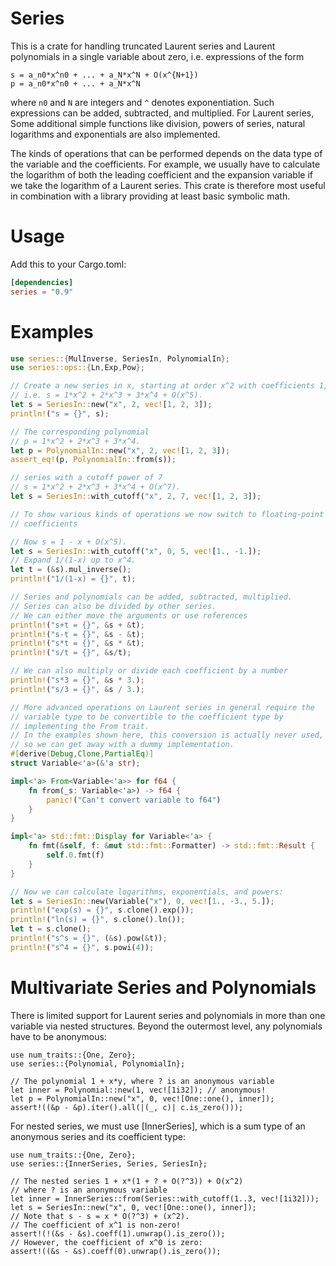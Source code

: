 # Series

This is a crate for handling truncated Laurent series and Laurent
polynomials in a single variable about zero, i.e. expressions of the
form

```no_test
s = a_n0*x^n0 + ... + a_N*x^N + O(x^{N+1})
p = a_n0*x^n0 + ... + a_N*x^N
```

where `n0` and `N` are integers and `^` denotes exponentiation. Such
expressions can be added, subtracted, and multiplied. For Laurent series,
Some additional simple functions like division, powers of series,
natural logarithms and exponentials are also implemented.

The kinds of operations that can be performed depends on the data
type of the variable and the coefficients. For example, we usually
have to calculate the logarithm of both the leading coefficient and
the expansion variable if we take the logarithm of a Laurent
series. This crate is therefore most useful in combination with a
library providing at least basic symbolic math.

# Usage

Add this to your Cargo.toml:

```toml
[dependencies]
series = "0.9"
```

# Examples

```rust
use series::{MulInverse, SeriesIn, PolynomialIn};
use series::ops::{Ln,Exp,Pow};

// Create a new series in x, starting at order x^2 with coefficients 1, 2, 3,
// i.e. s = 1*x^2 + 2*x^3 + 3*x^4 + O(x^5).
let s = SeriesIn::new("x", 2, vec![1, 2, 3]);
println!("s = {}", s);

// The corresponding polynomial
// p = 1*x^2 + 2*x^3 + 3*x^4.
let p = PolynomialIn::new("x", 2, vec![1, 2, 3]);
assert_eq!(p, PolynomialIn::from(s));

// series with a cutoff power of 7
// s = 1*x^2 + 2*x^3 + 3*x^4 + O(x^7).
let s = SeriesIn::with_cutoff("x", 2, 7, vec![1, 2, 3]);

// To show various kinds of operations we now switch to floating-point
// coefficients

// Now s = 1 - x + O(x^5).
let s = SeriesIn::with_cutoff("x", 0, 5, vec![1., -1.]);
// Expand 1/(1-x) up to x^4.
let t = (&s).mul_inverse();
println!("1/(1-x) = {}", t);

// Series and polynomials can be added, subtracted, multiplied.
// Series can also be divided by other series.
// We can either move the arguments or use references
println!("s+t = {}", &s + &t);
println!("s-t = {}", &s - &t);
println!("s*t = {}", &s * &t);
println!("s/t = {}", &s/t);

// We can also multiply or divide each coefficient by a number
println!("s*3 = {}", &s * 3.);
println!("s/3 = {}", &s / 3.);

// More advanced operations on Laurent series in general require the
// variable type to be convertible to the coefficient type by
// implementing the From trait.
// In the examples shown here, this conversion is actually never used,
// so we can get away with a dummy implementation.
#[derive(Debug,Clone,PartialEq)]
struct Variable<'a>(&'a str);

impl<'a> From<Variable<'a>> for f64 {
    fn from(_s: Variable<'a>) -> f64 {
        panic!("Can't convert variable to f64")
    }
}

impl<'a> std::fmt::Display for Variable<'a> {
    fn fmt(&self, f: &mut std::fmt::Formatter) -> std::fmt::Result {
        self.0.fmt(f)
    }
}

// Now we can calculate logarithms, exponentials, and powers:
let s = SeriesIn::new(Variable("x"), 0, vec![1., -3., 5.]);
println!("exp(s) = {}", s.clone().exp());
println!("ln(s) = {}", s.clone().ln());
let t = s.clone();
println!("s^s = {}", (&s).pow(&t));
println!("s^4 = {}", s.powi(4));
```

# Multivariate Series and Polynomials

There is limited support for Laurent series and polynomials in more
than one variable via nested structures. Beyond the outermost level,
any polynomials have to be anonymous:
```
use num_traits::{One, Zero};
use series::{Polynomial, PolynomialIn};

// The polynomial 1 + x*y, where ? is an anonymous variable
let inner = Polynomial::new(1, vec![1i32]); // anonymous!
let p = PolynomialIn::new("x", 0, vec![One::one(), inner]);
assert!((&p - &p).iter().all(|(_, c)| c.is_zero()));
```
For nested series, we must use [InnerSeries],
which is a sum type of an anonymous series and its coefficient type:
```
use num_traits::{One, Zero};
use series::{InnerSeries, Series, SeriesIn};

// The nested series 1 + x*(1 + ? + O(?^3)) + O(x^2)
// where ? is an anonymous variable
let inner = InnerSeries::from(Series::with_cutoff(1..3, vec![1i32]));
let s = SeriesIn::new("x", 0, vec![One::one(), inner]);
// Note that s - s = x * O(?^3) + (x^2).
// The coefficient of x^1 is non-zero!
assert!(!(&s - &s).coeff(1).unwrap().is_zero());
// However, the coefficient of x^0 is zero:
assert!((&s - &s).coeff(0).unwrap().is_zero());
```
